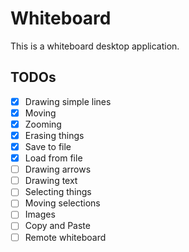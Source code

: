 # Whiteboard

This is a whiteboard desktop application.

## TODOs

- [X] Drawing simple lines
- [X] Moving
- [X] Zooming
- [X] Erasing things
- [X] Save to file
- [X] Load from file
- [ ] Drawing arrows
- [ ] Drawing text
- [ ] Selecting things
- [ ] Moving selections
- [ ] Images
- [ ] Copy and Paste
- [ ] Remote whiteboard
